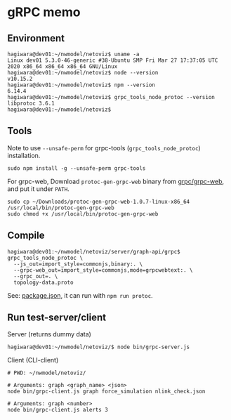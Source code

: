 # gRPC memo

## Environment

```
hagiwara@dev01:~/nwmodel/netoviz$ uname -a
Linux dev01 5.3.0-46-generic #38-Ubuntu SMP Fri Mar 27 17:37:05 UTC 2020 x86_64 x86_64 x86_64 GNU/Linux
hagiwara@dev01:~/nwmodel/netoviz$ node --version
v10.15.2
hagiwara@dev01:~/nwmodel/netoviz$ npm --version
6.14.4
hagiwara@dev01:~/nwmodel/netoviz$ grpc_tools_node_protoc --version
libprotoc 3.6.1
hagiwara@dev01:~/nwmodel/netoviz$ 
```

## Tools

Note to use `--unsafe-perm` for grpc-tools (`grpc_tools_node_protoc`) installation.
```
sudo npm install -g --unsafe-perm grpc-tools
```

For grpc-web, Download `protoc-gen-grpc-web` binary from
[grpc/grpc\-web](https://github.com/grpc/grpc-web/releases),
and put it under `PATH`.
```
sudo cp ~/Downloads/protoc-gen-grpc-web-1.0.7-linux-x86_64 /usr/local/bin/protoc-gen-grpc-web
sudo chmod +x /usr/local/bin/protoc-gen-grpc-web
```

## Compile

```
hagiwara@dev01:~/nwmodel/netoviz/server/graph-api/grpc$ grpc_tools_node_protoc \
  --js_out=import_style=commonjs,binary:. \
  --grpc-web_out=import_style=commonjs,mode=grpcwebtext:. \
  --grpc_out=. \
  topology-data.proto 
```

See: [package.json](/package.json), it can run with `npm run protoc`.

## Run test-server/client

Server (returns dummy data)
```
hagiwara@dev01:~/nwmodel/netoviz/$ node bin/grpc-server.js 
```

Client (CLI-client)
```
# PWD: ~/nwmodel/netoviz/

# Arguments: graph <graph_name> <json>
node bin/grpc-client.js graph force_simulation nlink_check.json

# Arguments: graph <number>
node bin/grpc-client.js alerts 3
```
